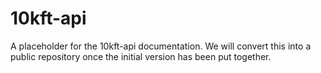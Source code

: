 # 10kft-api
A placeholder for the 10kft-api documentation. We will convert this into a public repository once the initial version has been put together.

